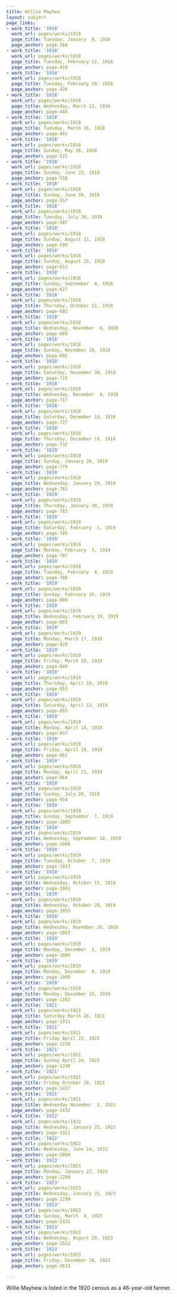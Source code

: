 ```yaml
---
title: Willie Mayhew
layout: subject
page_links:
- work_title: '1918'
  work_url: pages/works/1918
  page_title: Tuesday, January  8, 1918
  page_anchor: page-384
- work_title: '1918'
  work_url: pages/works/1918
  page_title: Tuesday, February 12, 1918
  page_anchor: page-419
- work_title: '1918'
  work_url: pages/works/1918
  page_title: Tuesday, February 19, 1918
  page_anchor: page-426
- work_title: '1918'
  work_url: pages/works/1918
  page_title: Wednesday, March 13, 1918
  page_anchor: page-448
- work_title: '1918'
  work_url: pages/works/1918
  page_title: Tuesday, March 26, 1918
  page_anchor: page-461
- work_title: '1918'
  work_url: pages/works/1918
  page_title: Sunday, May 26, 1918
  page_anchor: page-522
- work_title: '1918'
  work_url: pages/works/1918
  page_title: Sunday, June 23, 1918
  page_anchor: page-550
- work_title: '1918'
  work_url: pages/works/1918
  page_title: Sunday, June 30, 1918
  page_anchor: page-557
- work_title: '1918'
  work_url: pages/works/1918
  page_title: Tuesday, July 30, 1918
  page_anchor: page-587
- work_title: '1918'
  work_url: pages/works/1918
  page_title: Sunday, August 11, 1918
  page_anchor: page-599
- work_title: '1918'
  work_url: pages/works/1918
  page_title: Sunday, August 25, 1918
  page_anchor: page-613
- work_title: '1918'
  work_url: pages/works/1918
  page_title: Sunday, September  8, 1918
  page_anchor: page-627
- work_title: '1918'
  work_url: pages/works/1918
  page_title: Thursday, October 31, 1918
  page_anchor: page-682
- work_title: '1918'
  work_url: pages/works/1918
  page_title: Wednesday, November  6, 1918
  page_anchor: page-688
- work_title: '1918'
  work_url: pages/works/1918
  page_title: Sunday, November 10, 1918
  page_anchor: page-692
- work_title: '1918'
  work_url: pages/works/1918
  page_title: Saturday, November 30, 1918
  page_anchor: page-713
- work_title: '1918'
  work_url: pages/works/1918
  page_title: Wednesday, December  4, 1918
  page_anchor: page-717
- work_title: '1918'
  work_url: pages/works/1918
  page_title: Saturday, December 14, 1918
  page_anchor: page-727
- work_title: '1918'
  work_url: pages/works/1918
  page_title: Thursday, December 19, 1918
  page_anchor: page-732
- work_title: '1919'
  work_url: pages/works/1919
  page_title: Sunday, January 26, 1919
  page_anchor: page-779
- work_title: '1919'
  work_url: pages/works/1919
  page_title: Wednesday, January 29, 1919
  page_anchor: page-782
- work_title: '1919'
  work_url: pages/works/1919
  page_title: Thursday, January 30, 1919
  page_anchor: page-783
- work_title: '1919'
  work_url: pages/works/1919
  page_title: Saturday, February  1, 1919
  page_anchor: page-785
- work_title: '1919'
  work_url: pages/works/1919
  page_title: Monday, February  3, 1919
  page_anchor: page-787
- work_title: '1919'
  work_url: pages/works/1919
  page_title: Tuesday, February  4, 1919
  page_anchor: page-788
- work_title: '1919'
  work_url: pages/works/1919
  page_title: Sunday, February 16, 1919
  page_anchor: page-800
- work_title: '1919'
  work_url: pages/works/1919
  page_title: Wednesday, February 19, 1919
  page_anchor: page-803
- work_title: '1919'
  work_url: pages/works/1919
  page_title: Monday, March 17, 1919
  page_anchor: page-829
- work_title: '1919'
  work_url: pages/works/1919
  page_title: Friday, March 28, 1919
  page_anchor: page-840
- work_title: '1919'
  work_url: pages/works/1919
  page_title: Thursday, April 10, 1919
  page_anchor: page-853
- work_title: '1919'
  work_url: pages/works/1919
  page_title: Saturday, April 12, 1919
  page_anchor: page-855
- work_title: '1919'
  work_url: pages/works/1919
  page_title: Monday, April 14, 1919
  page_anchor: page-857
- work_title: '1919'
  work_url: pages/works/1919
  page_title: Friday, April 18, 1919
  page_anchor: page-861
- work_title: '1919'
  work_url: pages/works/1919
  page_title: Monday, April 21, 1919
  page_anchor: page-864
- work_title: '1919'
  work_url: pages/works/1919
  page_title: Sunday, July 20, 1919
  page_anchor: page-954
- work_title: '1919'
  work_url: pages/works/1919
  page_title: Sunday, September  7, 1919
  page_anchor: page-1003
- work_title: '1919'
  work_url: pages/works/1919
  page_title: Wednesday, September 10, 1919
  page_anchor: page-1006
- work_title: '1919'
  work_url: pages/works/1919
  page_title: Tuesday, October  7, 1919
  page_anchor: page-1033
- work_title: '1919'
  work_url: pages/works/1919
  page_title: Wednesday, October 15, 1919
  page_anchor: page-1041
- work_title: '1919'
  work_url: pages/works/1919
  page_title: Wednesday, October 29, 1919
  page_anchor: page-1055
- work_title: '1919'
  work_url: pages/works/1919
  page_title: Wednesday, November 26, 1919
  page_anchor: page-1083
- work_title: '1919'
  work_url: pages/works/1919
  page_title: Monday, December  1, 1919
  page_anchor: page-1088
- work_title: '1919'
  work_url: pages/works/1919
  page_title: Monday, December  8, 1919
  page_anchor: page-1095
- work_title: '1919'
  work_url: pages/works/1919
  page_title: Monday, December 15, 1919
  page_anchor: page-1102
- work_title: '1921'
  work_url: pages/works/1921
  page_title: Saturday March 26, 1921
  page_anchor: page-1211
- work_title: '1921'
  work_url: pages/works/1921
  page_title: Friday April 22, 1921
  page_anchor: page-1238
- work_title: '1921'
  work_url: pages/works/1921
  page_title: Sunday April 24, 1921
  page_anchor: page-1240
- work_title: '1921'
  work_url: pages/works/1921
  page_title: Friday October 28, 1921
  page_anchor: page-1427
- work_title: '1921'
  work_url: pages/works/1921
  page_title: Wednesday November  2, 1921
  page_anchor: page-1432
- work_title: '1922'
  work_url: pages/works/1922
  page_title: Wednesday, January 25, 1922
  page_anchor: page-1921
- work_title: '1922'
  work_url: pages/works/1922
  page_title: Wednesday, June 14, 1922
  page_anchor: page-2060
- work_title: '1923'
  work_url: pages/works/1923
  page_title: Monday, January 22, 1923
  page_anchor: page-2288
- work_title: '1923'
  work_url: pages/works/1923
  page_title: Wednesday, January 31, 1923
  page_anchor: page-2299
- work_title: '1923'
  work_url: pages/works/1923
  page_title: Sunday, March  4, 1923
  page_anchor: page-2331
- work_title: '1923'
  work_url: pages/works/1923
  page_title: Wednesday, August 29, 1923
  page_anchor: page-2512
- work_title: '1923'
  work_url: pages/works/1923
  page_title: Friday, December 28, 1923
  page_anchor: page-2633

---
```

<p>Willie Mayhew is listed in the 1920 census as a 46-year-old farmer.</p>